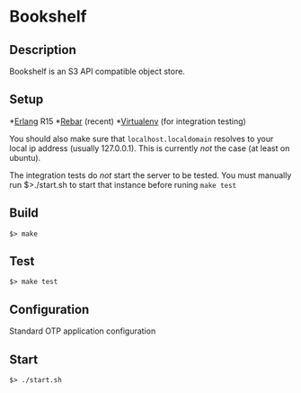 Bookshelf
=========

Description
-----------

  Bookshelf is an S3 API compatible object store.

Setup
-----

*[Erlang](http://www.erlang.org) R15
*[Rebar](https://github.com/basho/rebar) (recent)
*[Virtualenv](http://pypi.python.org/pypi/virtualenv) (for integration testing)

You should also make sure that `localhost.localdomain` resolves to
your local ip address (usually 127.0.0.1). This is currently *not* the
case (at least on ubuntu).

The integration tests do *not* start the server to be tested. You must
manually run $>./start.sh to start that instance before runing `make test`

Build
-----

    $> make

Test
----

    $> make test

Configuration
-------------

  Standard OTP application configuration

Start
-----

    $> ./start.sh
